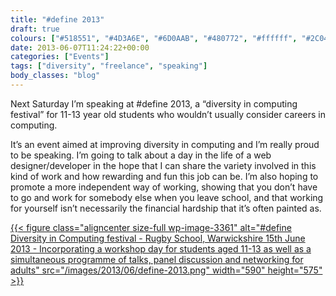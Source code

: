 ```yaml
---
title: "#define 2013"
draft: true
colours: ["#518551", "#4D3A6E", "#6D0AAB", "#480772", "#ffffff", "#2C0445", "#51A451"]
date: 2013-06-07T11:24:22+00:00
categories: ["Events"]
tags: ["diversity", "freelance", "speaking"]
body_classes: "blog"
---
```


Next Saturday I’m speaking at #define 2013, a “diversity in computing festival” for 11-13 year old students who wouldn’t usually consider careers in computing.

It’s an event aimed at improving diversity in computing and I’m really proud to be speaking. I’m going to talk about a day in the life of a web designer/developer in the hope that I can share the variety involved in this kind of work and how rewarding and fun this job can be. I’m also hoping to promote a more independent way of working, showing that you don’t have to go and work for somebody else when you leave school, and that working for yourself isn’t necessarily the financial hardship that it’s often painted as.

[{{< figure class="aligncenter size-full wp-image-3361" alt="#define Diversity in Computing festival - Rugby School, Warwickshire 15th June 2013 - Incorporating a workshop day for students aged 11-13 as well as a simultaneous programme of talks, panel discussion and networking for adults" src="/images/2013/06/define-2013.png" width="590" height="575" >}}](/images/2013/06/define-2013.png)

	